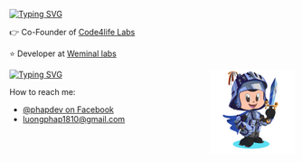 <!--[![](https://github.com/mrousavy/mrousavy/blob/master/img/dino.gif)](https://chromedino.com) -->
<!-- https://git.io/typing-svg -->
[![Typing SVG](https://readme-typing-svg.demolab.com?font=Fira+Code&weight=700&size=30&duration=1000&pause=500&color=609966&vCenter=true&multiline=true&random=false&width=888&height=60&lines=Hey+everyone,+I'm+Phap👋+I+am+from+Vietnamese)](https://github.com/phapdev)

👉 Co-Founder of [Code4life Labs]("https://github.com/Code4life-Labs")

⭐ Developer at [Weminal labs]("https://github.com/Weminal-labs")

<img align="right" width="150" height="150" src="./animation_github.gif"></a>
[![Typing SVG](https://readme-typing-svg.demolab.com?font=Fira+Code&weight=700&size=30&duration=300&pause=500&color=40513B&vCenter=true&multiline=true&random=false&width=666&height=60&lines=Contact+📬)](mailto:luongphap1810@gmail.com)

How to reach me: 
* [@phapdev on Facebook](https://facebook.com/luongphap1810)
* [luongphap1810@gmail.com](mailto:luongphap1810@gmail.com)
